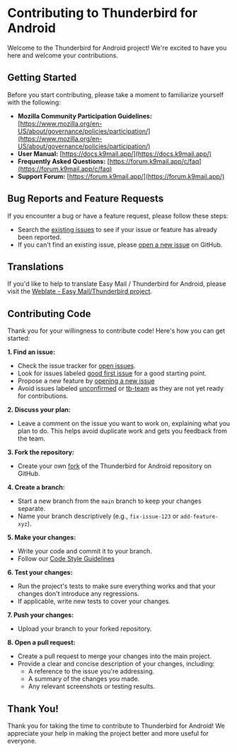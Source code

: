 # Contributing to Thunderbird for Android

Welcome to the Thunderbird for Android project! We're excited to have you here and welcome your contributions.

## Getting Started

Before you start contributing, please take a moment to familiarize yourself with the following:

- **Mozilla Community Participation Guidelines:** [https://www.mozilla.org/en-US/about/governance/policies/participation/](https://www.mozilla.org/en-US/about/governance/policies/participation/)
- **User Manual:** [https://docs.k9mail.app/](https://docs.k9mail.app/)
- **Frequently Asked Questions:** [https://forum.k9mail.app/c/faq](https://forum.k9mail.app/c/faq)
- **Support Forum:** [https://forum.k9mail.app/](https://forum.k9mail.app/)

## Bug Reports and Feature Requests

If you encounter a bug or have a feature request, please follow these steps:

- Search the [existing issues](https://github.com/thunderbird/thunderbird-android/issues?q=is%3Aissue) to see if your issue or feature has already been reported.
- If you can't find an existing issue, please [open a new issue](https://github.com/thunderbird/thunderbird-android/issues/new/choose) on GitHub.

## Translations

If you'd like to help to translate Easy Mail / Thunderbird for Android, please visit the [Weblate - Easy Mail/Thunderbird project](https://hosted.weblate.org/projects/tb-android/).

## Contributing Code

Thank you for your willingness to contribute code! Here's how you can get started:

**1. Find an issue:**

- Check the issue tracker for [open issues](https://github.com/thunderbird/thunderbird-android/issues?q=is%3Aissue+is%3Aopen+-label%3Aunconfirmed+-label%3Atb-team).
- Look for issues labeled [good first issue](https://github.com/thunderbird/thunderbird-android/labels/good%20first%20issue) for a good starting point.
- Propose a new feature by [opening a new issue](https://github.com/thunderbird/thunderbird-android/issues/new/choose)
- Avoid issues labeled [unconfirmed](https://github.com/thunderbird/thunderbird-android/labels/unconfirmed) or [tb-team](https://github.com/thunderbird/thunderbird-android/labels/tb-team) as they are not yet ready for contributions.

**2. Discuss your plan:**

- Leave a comment on the issue you want to work on, explaining what you plan to do. This helps avoid duplicate work and gets you feedback from the team.

**3. Fork the repository:**

- Create your own [fork](https://docs.github.com/en/pull-requests/collaborating-with-pull-requests/working-with-forks/fork-a-repo) of the Thunderbird for Android repository on GitHub.

**4. Create a branch:**

- Start a new branch from the `main` branch to keep your changes separate.
- Name your branch descriptively (e.g., `fix-issue-123` or `add-feature-xyz`).

**5. Make your changes:**

- Write your code and commit it to your branch.
- Follow our [Code Style Guidelines](https://github.com/thunderbird/thunderbird-android/wiki/CodeStyle)

**6. Test your changes:**

- Run the project's tests to make sure everything works and that your changes don't introduce any regressions.
- If applicable, write new tests to cover your changes.

**7. Push your changes:**

- Upload your branch to your forked repository.

**8. Open a pull request:**

- Create a pull request to merge your changes into the main project.
- Provide a clear and concise description of your changes, including:
  - A reference to the issue you're addressing.
  - A summary of the changes you made.
  - Any relevant screenshots or testing results.

## Thank You!

Thank you for taking the time to contribute to Thunderbird for Android! We appreciate your help in making the project better and more useful for everyone.
